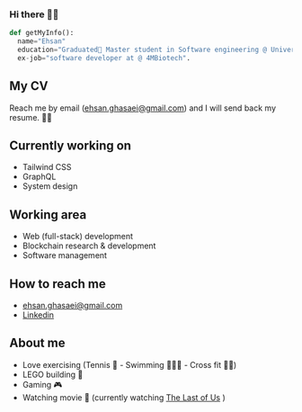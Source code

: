 ### Hi there 👋🏻

```Python
def getMyInfo():
  name="Ehsan"
  education="Graduated🥳 Master student in Software engineering @ University of Victoria"
  ex-job="software developer at @ 4MBiotech".
```

## My CV
Reach me by email (ehsan.ghasaei@gmail.com) and I will send back my resume. 👋🏻

## Currently working on
- Tailwind CSS
- GraphQL
- System design

## Working area
- Web (full-stack) development
- Blockchain research & development
- Software management 

## How to reach me
- ehsan.ghasaei@gmail.com
- [Linkedin](https://www.linkedin.com/in/ehsanghasaei/)

## About me
- Love exercising (Tennis 🎾 - Swimming 🏊🏻‍♂️ - Cross fit 🏋🏻)
- LEGO building 🧱
- Gaming 🎮
- Watching movie 🍿 (currently watching [The Last of Us](https://www.imdb.com/title/tt3581920/) )
